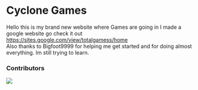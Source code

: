 # Cyclone Games
Hello this is my brand new website where Games are going in
I made a google website go check it out <link>https://sites.google.com/view/totalgamess/home</link>
<br>Also thanks to Bigfoot9999 for helping me get started and for doing almost everything.
Im still trying to learn.
### Contributors 
<img src="https://contrib.rocks/image?repo=CycloneHacks/TotalGamess"/>
